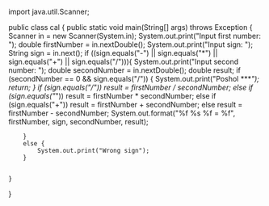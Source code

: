 import java.util.Scanner;

public class cal {
    public static void main(String[] args) throws Exception {
        Scanner in = new Scanner(System.in);
        System.out.print("Input first number: ");
        double firstNumber = in.nextDouble();
        System.out.print("Input sign: ");
        String sign = in.next();
        if ((sign.equals("-") || sign.equals("*") || sign.equals("+") || sign.equals("/"))){
            System.out.print("Input second number: ");
            double secondNumber = in.nextDouble();
            double result;
                if (secondNumber == 0 && sign.equals("/")) {
                    System.out.print("Poshol ****");
                    return;
                }
            if (sign.equals("/"))
                result = firstNumber / secondNumber;
            else if (sign.equals("*"))
                result = firstNumber * secondNumber;
            else if (sign.equals("+"))
                result = firstNumber + secondNumber;
            else
                result = firstNumber - secondNumber;
            System.out.format("%f %s %f = %f", firstNumber, sign, secondNumber, result);

        }
        else {
            System.out.print("Wrong sign");
        }


    }
}
